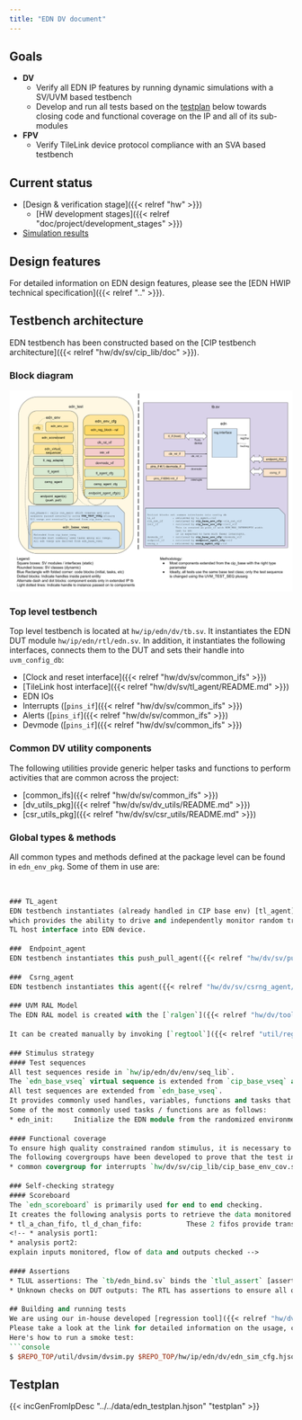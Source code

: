 ```yaml
---
title: "EDN DV document"
---
```


## Goals
* **DV**
  * Verify all EDN IP features by running dynamic simulations with a SV/UVM based testbench
  * Develop and run all tests based on the [testplan](#testplan) below towards closing code and functional coverage on the IP and all of its sub-modules
* **FPV**
  * Verify TileLink device protocol compliance with an SVA based testbench

## Current status
* [Design & verification stage]({{< relref "hw" >}})
  * [HW development stages]({{< relref "doc/project/development_stages" >}})
* [Simulation results](https://reports.opentitan.org/hw/ip/edn/dv/latest/results.html)

## Design features
For detailed information on EDN design features, please see the [EDN HWIP technical specification]({{< relref ".." >}}).

## Testbench architecture
EDN testbench has been constructed based on the [CIP testbench architecture]({{< relref "hw/dv/sv/cip_lib/doc" >}}).

### Block diagram
![Block diagram](edn_tb.svg)

### Top level testbench
Top level testbench is located at `hw/ip/edn/dv/tb.sv`. It instantiates the EDN DUT module `hw/ip/edn/rtl/edn.sv`.
In addition, it instantiates the following interfaces, connects them to the DUT and sets their handle into `uvm_config_db`:
* [Clock and reset interface]({{< relref "hw/dv/sv/common_ifs" >}})
* [TileLink host interface]({{< relref "hw/dv/sv/tl_agent/README.md" >}})
* EDN IOs
* Interrupts ([`pins_if`]({{< relref "hw/dv/sv/common_ifs" >}})
* Alerts ([`pins_if`]({{< relref "hw/dv/sv/common_ifs" >}})
* Devmode ([`pins_if`]({{< relref "hw/dv/sv/common_ifs" >}})

### Common DV utility components
The following utilities provide generic helper tasks and functions to perform activities that are common across the project:
* [common_ifs]({{< relref "hw/dv/sv/common_ifs" >}})
* [dv_utils_pkg]({{< relref "hw/dv/sv/dv_utils/README.md" >}})
* [csr_utils_pkg]({{< relref "hw/dv/sv/csr_utils/README.md" >}})

<!--### Compile-time configurations
[list compile time configurations, if any and what are they used for]
TODO-->

### Global types & methods
All common types and methods defined at the package level can be found in
`edn_env_pkg`. Some of them in use are:
```systemverilog
```
<!--TODO [list a few parameters, types & methods; no need to mention all]-->
```systemverilog

### TL_agent
EDN testbench instantiates (already handled in CIP base env) [tl_agent]({{< relref "hw/dv/sv/tl_agent/README.md" >}})
which provides the ability to drive and independently monitor random traffic via
TL host interface into EDN device.

###  Endpoint_agent
EDN testbench instantiates this push_pull_agent({{< relref "hw/dv/sv/push_pull_agent/README.md" >}}) which models an endpoint module.

###  Csrng_agent
EDN testbench instantiates this agent({{< relref "hw/dv/sv/csrng_agent/README.md" >}}) which models the csrng module.

### UVM RAL Model
The EDN RAL model is created with the [`ralgen`]({{< relref "hw/dv/tools/ralgen/README.md" >}}) FuseSoC generator script automatically when the simulation is at the build stage.

It can be created manually by invoking [`regtool`]({{< relref "util/reggen/README.md" >}}):

### Stimulus strategy
#### Test sequences
All test sequences reside in `hw/ip/edn/dv/env/seq_lib`.
The `edn_base_vseq` virtual sequence is extended from `cip_base_vseq` and serves as a starting point.
All test sequences are extended from `edn_base_vseq`.
It provides commonly used handles, variables, functions and tasks that the test sequences can simple use / call.
Some of the most commonly used tasks / functions are as follows:
* edn_init:     Initialize the EDN module from the randomized environment variables in the config.

#### Functional coverage
To ensure high quality constrained random stimulus, it is necessary to develop a functional coverage model.
The following covergroups have been developed to prove that the test intent has been adequately met:
* common covergroup for interrupts `hw/dv/sv/cip_lib/cip_base_env_cov.sv`: Cover interrupt value, interrupt enable, intr_test, interrupt pin

### Self-checking strategy
#### Scoreboard
The `edn_scoreboard` is primarily used for end to end checking.
It creates the following analysis ports to retrieve the data monitored by corresponding interface agents:
* tl_a_chan_fifo, tl_d_chan_fifo:           These 2 fifos provide transaction items at the end of Tilelink address channel and data channel respectively
<!-- * analysis port1:
* analysis port2:
explain inputs monitored, flow of data and outputs checked -->

#### Assertions
* TLUL assertions: The `tb/edn_bind.sv` binds the `tlul_assert` [assertions]({{< relref "hw/ip/tlul/doc/TlulProtocolChecker.md" >}}) to the IP to ensure TileLink interface protocol compliance.
* Unknown checks on DUT outputs: The RTL has assertions to ensure all outputs are initialized to known values after coming out of reset.

## Building and running tests
We are using our in-house developed [regression tool]({{< relref "hw/dv/tools/README.md" >}}) for building and running our tests and regressions.
Please take a look at the link for detailed information on the usage, capabilities, features and known issues.
Here's how to run a smoke test:
```console
$ $REPO_TOP/util/dvsim/dvsim.py $REPO_TOP/hw/ip/edn/dv/edn_sim_cfg.hjson -i edn_smoke
```

## Testplan
{{< incGenFromIpDesc "../../data/edn_testplan.hjson" "testplan" >}}
